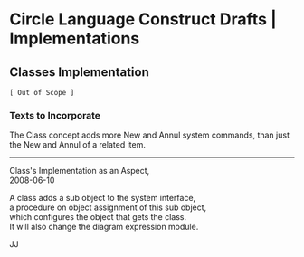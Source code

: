 Circle Language Construct Drafts | Implementations
==================================================

Classes Implementation
----------------------

`[ Out of Scope ]`

### Texts to Incorporate

The Class concept adds more New and Annul system commands, than just the New and Annul of a related item.

-----

Class's Implementation as an Aspect,  
2008-06-10

A class adds a sub object to the system interface,  
a procedure on object assignment of this sub object,  
which configures the object that gets the class.  
It will also change the diagram expression module.

JJ
